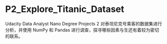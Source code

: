 # P2_Explore_Titanic_Dataset
Udacity Data Analyst Nano Degree Projects 2
对泰坦尼克号乘客的数据集进行分析，并使用 NumPy 和 Pandas 进行调查，探寻哪些因素与生还有着较为密切的联系。
